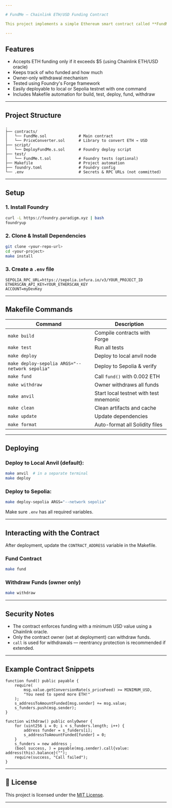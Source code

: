 ```yaml
---

# FundMe — Chainlink ETH/USD Funding Contract

This project implements a simple Ethereum smart contract called **FundMe**, which allows users to fund the contract in ETH — but only if their contribution exceeds a minimum USD value (determined via Chainlink price feeds). It includes scripts and a Makefile for deployment, testing, and interaction using Foundry and the `cast` CLI.

---
```


## Features

* Accepts ETH funding only if it exceeds \$5 (using Chainlink ETH/USD oracle)
* Keeps track of who funded and how much
* Owner-only withdrawal mechanism
* Tested using Foundry's Forge framework
* Easily deployable to local or Sepolia testnet with one command
* Includes Makefile automation for build, test, deploy, fund, withdraw

---

## Project Structure

```
.
├── contracts/
│   └── FundMe.sol              # Main contract
│   └── PriceConverter.sol      # Library to convert ETH → USD
├── script/
│   └── DeployFundMe.s.sol      # Foundry deploy script
├── test/
│   └── FundMe.t.sol            # Foundry tests (optional)
├── Makefile                    # Project automation
├── foundry.toml                # Foundry config
└── .env                        # Secrets & RPC URLs (not committed)
```

---

## Setup

### 1. Install Foundry

```bash
curl -L https://foundry.paradigm.xyz | bash
foundryup
```

### 2. Clone & Install Dependencies

```bash
git clone <your-repo-url>
cd <your-project>
make install
```

### 3. Create a `.env` file

```env
SEPOLIA_RPC_URL=https://sepolia.infura.io/v3/YOUR_PROJECT_ID
ETHERSCAN_API_KEY=YOUR_ETHERSCAN_KEY
ACCOUNT=myDevKey
```

---

## Makefile Commands

| Command                                        | Description                            |
| ---------------------------------------------- | -------------------------------------- |
| `make build`                                   | Compile contracts with Forge           |
| `make test`                                    | Run all tests                          |
| `make deploy`                                  | Deploy to local anvil node             |
| `make deploy-sepolia ARGS="--network sepolia"` | Deploy to Sepolia & verify             |
| `make fund`                                    | Call `fund()` with 0.002 ETH           |
| `make withdraw`                                | Owner withdraws all funds              |
| `make anvil`                                   | Start local testnet with test mnemonic |
| `make clean`                                   | Clean artifacts and cache              |
| `make update`                                  | Update dependencies                    |
| `make format`                                  | Auto-format all Solidity files         |

---

## Deploying

### Deploy to Local Anvil (default):

```bash
make anvil  # in a separate terminal
make deploy
```

### Deploy to Sepolia:

```bash
make deploy-sepolia ARGS="--network sepolia"
```

Make sure `.env` has all required variables.

---

## Interacting with the Contract

After deployment, update the `CONTRACT_ADDRESS` variable in the Makefile.

### Fund Contract

```bash
make fund
```

### Withdraw Funds (owner only)

```bash
make withdraw
```

---

## Security Notes

* The contract enforces funding with a minimum USD value using a Chainlink oracle.
* Only the contract owner (set at deployment) can withdraw funds.
* `call` is used for withdrawals — reentrancy protection is recommended if extended.

---

## Example Contract Snippets

```solidity
function fund() public payable {
    require(
        msg.value.getConversionRate(s_priceFeed) >= MINIMUM_USD,
        "You need to spend more ETH!"
    );
    s_addressToAmountFunded[msg.sender] += msg.value;
    s_funders.push(msg.sender);
}
```

```solidity
function withdraw() public onlyOwner {
    for (uint256 i = 0; i < s_funders.length; i++) {
        address funder = s_funders[i];
        s_addressToAmountFunded[funder] = 0;
    }
    s_funders = new address ;
    (bool success, ) = payable(msg.sender).call{value: address(this).balance}("");
    require(success, "Call failed");
}
```

---

## 📜 License

This project is licensed under the [MIT License](./LICENSE).

---

